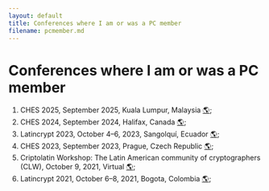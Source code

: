 ```yaml
---
layout: default
title: Conferences where I am or was a PC member
filename: pcmember.md
--- 
```


# Conferences where I am or was a PC member

1. CHES 2025, September 2025, Kuala Lumpur, Malaysia [&#x1F30E;](https://ches.iacr.org/2025/);
2. CHES 2024, September 2024, Halifax, Canada [&#x1F30E;](https://ches.iacr.org/2024/);
3. Latincrypt 2023, October 4–6, 2023, Sangolqu&iacute;, Ecuador [&#x1F30E;](https://www.espe.edu.ec/latincrypt/);
4. CHES 2023, September 2023, Prague, Czech Republic [&#x1F30E;](https://ches.iacr.org/2023/);
5. Criptolatin Workshop: The Latin American community of cryptographers (CLW), October 9, 2021, Virtual [&#x1F30E;](https://www.criptolatino.org); 
6. Latincrypt 2021, October 6–8, 2021, Bogota, Colombia [&#x1F30E;](https://urosario.edu.co/Latin-Crypt/inicio/);

<!--&#127757; -->
<!--&#127759; -->
